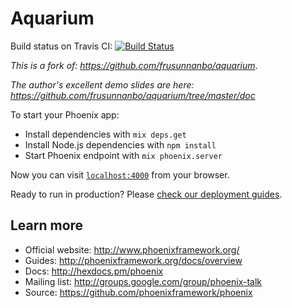 # Aquarium

Build status on Travis CI: [![Build Status](https://travis-ci.org/kamidev/aquarium.svg?branch=master)](https://travis-ci.org/kamidev/aquarium)

*This is a fork of: https://github.com/frusunnanbo/aquarium*. 

*The author's excellent demo slides are here: https://github.com/frusunnanbo/aquarium/tree/master/doc*


To start your Phoenix app:

  * Install dependencies with `mix deps.get`
  * Install Node.js dependencies with `npm install`
  * Start Phoenix endpoint with `mix phoenix.server`

Now you can visit [`localhost:4000`](http://localhost:4000) from your browser.

Ready to run in production? Please [check our deployment guides](http://www.phoenixframework.org/docs/deployment).

## Learn more

  * Official website: http://www.phoenixframework.org/
  * Guides: http://phoenixframework.org/docs/overview
  * Docs: http://hexdocs.pm/phoenix
  * Mailing list: http://groups.google.com/group/phoenix-talk
  * Source: https://github.com/phoenixframework/phoenix
